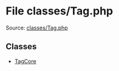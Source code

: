 File classes/Tag.php
=========

Source: [classes/Tag.php](https://github.com/PrestaShop/PrestaShop/blob/1.5.2.0/classes/Tag.php)


Classes
-------

* [TagCore](class.TagCore.md)

